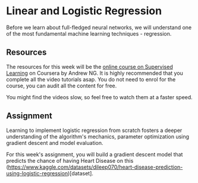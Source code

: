# Linear and Logistic Regression
Before we learn about full-fledged neural networks, we will understand one of the most fundamental machine learning techniques - regression.

## Resources
The resources for this week will be the [online course on Supervised Learning](https://www.coursera.org/learn/machine-learning) on Coursera by Andrew NG. It is highly recommended that you complete all the video tutorials asap.
You do not need to enrol for the course, you can audit all the content for free.

You might find the videos slow, so feel free to watch them at a faster speed.


## Assignment 
Learning to implement logistic regression from scratch fosters a deeper understanding of the algorithm's mechanics, parameter optimization using gradient descent and model evaluation.

For this week's assignment, you will build a gradient descent model that predicts the chance of having Heart Disease on this (https://www.kaggle.com/datasets/dileep070/heart-disease-prediction-using-logistic-regression)[dataset].
